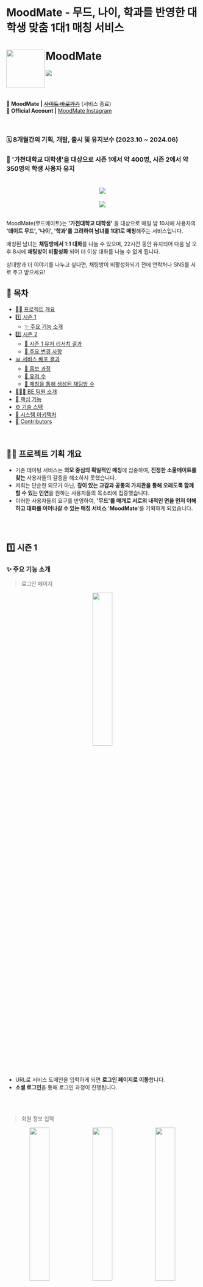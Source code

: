 # MoodMate - 무드, 나이, 학과를 반영한 대학생 맞춤 1대1 매칭 서비스

# MoodMate <a href="https://www.moodmate.site"><img src="https://github.com/user-attachments/assets/18ad2a4a-07b4-45ab-98a1-d2b38a2eefc2" align="left" width="100"></a>
<a href="https://hits.seeyoufarm.com">
  <img src="https://hits.seeyoufarm.com/api/count/incr/badge.svg?url=https%3A%2F%2Fgithub.com%2FLeets-Official%2FMoodMate-BE&count_bg=%23333333&title_bg=%23FC4F59&icon=&icon_color=%23FC4F59&title=hits&edge_flat=false)](https://hits.seeyoufarm.com"/>
</a>

<br></br>

**📱 MoodMate |** [~~사이트 바로가기~~](https://www.moodmate.site/) (서비스 종료)
</br>
**📌 Official Account |** [MoodMate Instagram](https://www.instagram.com/be_at_beat?igsh=MTJmank3N3phZHYzeA==) </br>


<br>

### 🗓️ 8개월간의 기획, 개발, 출시 및 유지보수 (2023.10 ~ 2024.06)
### 💏 '가천대학교 대학생'을 대상으로 시즌 1에서 약 400명, 시즌 2에서 약 350명의 학생 사용자 유치

<div align="center">
  <h1><img src="https://github.com/Leets-Official/MoodMate-FE/raw/develop/public/illustration/common/logo/pinklogo.png"/></h1> 
</div>

<div align="center">
  <img src="https://github.com/Leets-Official/MoodMate-FE/raw/develop/public/illustration/common/chat/chatlist.png"/>
</div>
<br />

MoodMate(무드메이트)는 **'가천대학교 대학생'** 을 대상으로 매일 밤 10시에 사용자의 **'데이트 무드', '나이', '학과'를 고려하여 남녀를 1대1로 매칭**해주는 서비스입니다. 

매칭된 남녀는 **채팅방에서 1:1 대화**를 나눌 수 있으며, 22시간 동안 유지되어 다음 날 오후 8시에 **채팅방이 비활성화** 되어 더 이상 대화를 나눌 수 없게 됩니다.

상대방과 더 이야기를 나누고 싶다면, 채팅방이 비활성화되기 전에 연락처나 SNS를 서로 주고 받으세요!

## 📄 목차

- [✍🏻 프로젝트 개요](#-프로젝트-기획-개요)
- [1️⃣ 시즌 1](#1-시즌-1)
   - [✨ 주요 기능 소개](#-주요-기능-소개)
- [2️⃣ 시즌 2](#2-시즌-2)
  - [🧐 시즌 1 유저 리서치 결과](#-시즌-1-유저-리서치-결과)
  - [🌊 주요 변경 사항](#-주요-변경-사항)
- [📊 서비스 배포 결과](#-서비스-배포-결과)
  - [🎤 홍보 과정](#-홍보-과정)
  - [🙋‍ 유저 수](#-유저-수)
  - [💬 매칭을 통해 생성된 채팅방 수](#-매칭을-통해-생성된-채팅방-수)
- [🧑🏻‍💻 BE 팀원 소개](#-be-팀원-소개)
- [🚀 핵심 기능](#-핵심-기능)
- [⚙️ 기술 스택](#-기술-스택)
- [🔨 시스템 아키텍처](#-시스템-아키텍처)
- [👥 Contributors](#-contributors)

<br />

## ✍🏻 프로젝트 기획 개요

- 기존 데이팅 서비스는 **외모 중심의 획일적인 매칭**에 집중하여, **진정한 소울메이트를 찾는** 사용자들의 갈증을 해소하지 못했습니다.
- 저희는 단순한 외모가 아닌, **깊이 있는 교감과 공통의 가치관을 통해 오래도록 함께할 수 있는 인연**을 원하는 사용자들의 목소리에 집중했습니다.
- 이러한 사용자들의 요구를 반영하여, **'무드'를 매개로 서로의 내적인 면을 먼저 이해하고 대화를 이어나갈 수 있는 매칭 서비스** '**MoodMate**'를 기획하게 되었습니다.

<br /><br/>

## 1️⃣ 시즌 1

### ✨ 주요 기능 소개
> 로그인 페이지

<p align="center">  <img src="https://github.com/user-attachments/assets/2c4b58e7-4cd8-45ff-803b-ff589f4bd624" align="center" width="32%"></p>

- URL로 서비스 도메인을 입력하게 되면 **로그인 페이지로 이동**합니다.
- **소셜 로그인**을 통해 로그인 과정이 진행됩니다.

<br /><br/>

> 회원 정보 입력 

<p align="center">  <img src="https://github.com/Leets-Official/MoodMate-FE/raw/main/public/readme/정보1.png" align="center" width="32%">  <img src="https://github.com/Leets-Official/MoodMate-FE/raw/main/public/readme/정보2.png"align="center" width="32%">  <img src="https://github.com/Leets-Official/MoodMate-FE/raw/main/public/readme/정보3.png"align="center" width="32%"></p>
<p align="center">  <img src="https://github.com/Leets-Official/MoodMate-FE/raw/main/public/readme/정보4.png" align="center" width="32%">  <img src="https://github.com/Leets-Official/MoodMate-FE/raw/main/public/readme/정보5.png"align="center" width="32%"></p>

- 사용자는 **소셜 로그인 후 회원 정보를 입력**하게 됩니다.
- 입력 정보에는 **닉네임, 성별, 나이, 학과, 키워드**가 포함되며 **키워드를 제외한 나머지 정보를 이용하여 매칭**이 진행됩니다.

<br /><br/>

> 상대 무디 조건 설정

<p align="center">  <img src="https://github.com/Leets-Official/MoodMate-FE/raw/main/public/readme/무디1.png" align="center" width="32%">  <img src="https://github.com/Leets-Official/MoodMate-FE/raw/main/public/readme/무디2.png"align="center" width="32%">  <img src="https://github.com/Leets-Official/MoodMate-FE/raw/main/public/readme/무디3.png"align="center" width="32%"></p>

- 사용자는 회원 정보 입력을 완료한 후, **상대방에 대한 조건**을 설정하게 됩니다.
- 설정 조건에는 **나이 구간, 같은 학과 선호 여부, 선호하는 무드**가 포함되며, 이 정보들은 **매칭 프로세스에서 중요한 기준으로 활용**됩니다.


<br /><br/>

> 메인페이지
<p align="center">  <img src="https://github.com/Leets-Official/MoodMate-FE/raw/main/public/readme/메인1.png" align="center" width="32%"> <img src="https://github.com/Leets-Official/MoodMate-FE/raw/main/public/readme/메인2.png"align="center" width="32%">  <img src="https://github.com/Leets-Official/MoodMate-FE/raw/main/public/readme/비활메인.png"align="center" width="32%"><figcaption align="center">
  
<p align="center">매칭대기중 | 매칭 후 채팅중 | 비활성화중 메인</p>

- 회원 정보 입력과, 상대 무디 조건 설정이 완료되면 **메인페이지로 이동**합니다.
- 메인 페이지에서는 **매일 밤 10시에 시작되는 매칭 이벤트를 강조하는 카운트다운 타이머가 표시**됩니다. **카운트다운이 종료되면 자동으로 매칭 프로세스가 시작되며, 매칭된 사용자는 분홍색 배경의 페이지로 전환**되어 채팅방으로 들어가면 매칭된 사람과 대화를 할 수 있습니다.
- 하단의 탭 바를 통해 사용자는 다음과 같은 기능에 쉽게 접근할 수 있습니다
  - **채팅방 아이콘**: 매칭된 상대와의 **대화를 시작하거나 진행 중인 대화를 계속할 수 있으며,** **매칭이 되지 않은 사람은 채팅방에 입장이 불가능**합니다.
  - **마이페이지 아이콘**: 사용자의 프로필을 관리하고, 설정을 조정할 수 있는 **마이 페이지로 이동**합니다.
  - **비활성화 아이콘**: 사용자가 원할 경우 매칭 **이벤트 참여를 일시적으로 비활성화**할 수 있으며, **재활성화하기 전까지 매칭에서 제외**됩니다.

<br /><br/>

> 채팅

<p align="center">  <img src="https://github.com/Leets-Official/MoodMate-FE/raw/main/public/readme/채팅1.png" align="center" width="32%"> <img src="https://github.com/Leets-Official/MoodMate-FE/raw/main/public/readme/채팅2.png"align="center" width="32%">  <img src="https://github.com/Leets-Official/MoodMate-FE/raw/main/public/readme/상대방채팅.png"align="center" width="32%">

<p align="center">채팅 미리보기 | 채팅중 | 상대 무디 정보 조회</p>

- 매칭이 되게 되어 채팅 페이지에 입장하게 되면, **상대로 부터 온 메시지를 미리보기로 확인할 수 있습니다.**
- **미리보기 바를 누르면 채팅방에 입장할 수 있으며**, **매칭된 상대와 1:1로 대화**를 나눌 수 있습니다.
- **상대의 아이콘을 눌러서 상대 무디의 정보도 확인할 수 있습니다.**

<br /><br/>

> 마이페이지

<p align="center">  <img src="https://github.com/Leets-Official/MoodMate-FE/raw/main/public/readme/마이페이지.png" align="center" width="32%"></p>

- 마이 페이지에서는 앞서 설정했던 **본인의 정보를 확인**할 수 있습니다.

## 2️⃣ 시즌 2
### 🧐 시즌 1 유저 리서치 결과

#### 리서치 홍보
<p align="center">  <img src="https://github.com/user-attachments/assets/e11b5ba1-3b8d-4169-93e9-2bee5aa3e2f9" align="center" width="32%">  <img src="https://github.com/user-attachments/assets/fc895239-a3e2-4b2d-bfca-53f702d67ea2"align="center" width="32%"></p>

- 무드메이트 시즌1을 마무리 한 후, 웹사이트를 직접 사용한 학우분들의 의견을 듣고 사용자의 니즈를 파악하고 기능을 기획하기 위해 유저 리서치를 위한 설문조사를 실시하였습니다.
- 교내 커뮤니티 에브리타임에 글을 게시하여 총 7명의 학우분들의 답변을 받을 수 있었습니다.
- [구글폼 링크](https://docs.google.com/spreadsheets/d/1CelnL_2IOa0NW6McUnIA3LDejoJRQTSpjXFkpHqtK6I/edit?gid=1214227825#gid=1214227825)

#### 리서치 분석

<p align="center">  <img src="https://github.com/user-attachments/assets/708edfea-3e80-499b-ba79-4c861f85636d" align="center" width="70%"></p>

- 리서치에 참여한 인원은 **총 7명으로 남자 5명, 여자 2명**이었습니다.
- 비록 적은 인원이었지만, 지인들의 피드백과 교내 커뮤니티의 반응을 함께 참고하여 분석을 진행하였습니다.

<br>

<p align="center">  <img src="https://github.com/user-attachments/assets/4c0a9993-23e5-43d6-86ea-b2331c6c93cf" width="70%"></p> 

- '**추가로 필요한 서비스**'에 대한 의견 남성 응답자의 경우 다양한 항목이 제시되었으며, 특히 ‘**채팅 알림’과 ‘상대방 조건 추가**’가 높은 빈도로 언급되었습니다. 여성 응답자는 **‘채팅 알림’이 높은 빈도**로 언급되었습니다.

<p align="center">  <img src="https://github.com/user-attachments/assets/3beb554d-b355-473f-8513-984643b659bd" align="center" width="70%"></p> 

- '**서비스 개선이 필요하다고 느낀 부분**'에 대해서 총 다섯 분께서 의견을 주셨고,'**채팅 알림 도입**'을 가장 많이 제안해 주셨습니다.

#### 시즌 2 방향성 설계

> 채팅 알림 기능 우선 도입
- ‘채팅 알림 도입’이 남성 및 여성 응답자 모두에게서 높은 빈도로 언급되었습니다. 
- 이는 사용자들이 실시간으로 소통할 수 있는 환경을 필요로 하고 있음을 시사한다고 생각했습니다.
- 따라서 **FCM을 활용한 채팅 알림 기능**을 우선적으로 도입하여 사용자 경험을 개선하는 방향으로 계획을 수립했습니다.

> 상대방 조건 추가
- 남성 응답자들 사이에서 ‘상대방 조건 추가(키, 관심사, 취미 등)’에 대한 요구가 다수 제기되었습니다.
- 하지만 키를 상대방 조건으로 등록하게 되면 서비스 취지인 ' 내적인 면을 먼저 이해하고 대화를 이어나갈 수 있는 매칭 서비스'에 적합하지 않다고 생각했습니다.
- 따라서 **나를 나타낼 수 있는 키워드 개수를 확대하고, 기존 카테고리를 취미 관련 키워드로 전환**하여 사용자 경험을 개선하는 방향으로 계획을 수립했습니다. 

> 서비스 성능 및 안정성 개선
- 로딩 속도, 오류 개선과 같은 기능적 문제가 지적되었습니다.
- 기존에 개발진도 이러한 문제를 인지하고 있었기 때문에, **안정성과 성능 최적화에 주력**하여 사용자 경험을 개선하는 방향으로 계획을 수립했습니다.

> 지속적인 사용자 피드백 수집 및 반영
- 적은 인원이었지만 다양한 의견이 제공되었으며, 이는 서비스 개선 방향성에 중요한 자료가 되었습니다.
- **보다 빠르게, 보다 많은 유저**의 의견을 받기 위해 '에브리타임' 커뮤니티에서 유저와 실시간으로 소통하며 지속적으로 피드백을 받아 서비스를 개선하는 방향으로 계획을 수립했습니다. 

<br>

### 🌊 주요 변경 사항
> PWA 도입
<p align="center">  <img src="https://github.com/user-attachments/assets/d492e8dd-09fe-4ac1-85a5-5abb0cece2b7" align="center" width="32%">  <img src="https://github.com/user-attachments/assets/dc89ba1a-910a-4ec1-b87f-765bafe6774f" align="center" width="32%"></p>

<p align="center">온보딩 페이지</p>

- 앱 알림 서비스와 UX, 채팅 기능을 개선하기 위해 **프로그레시브 웹 어플리케이션(PWA)을 도입**하였습니다.
- 유저 서비스 만족도 조사 결과, **채팅 알림 기능에 대한 유저의 요구가 확인**되었고, 이를 **Firebase의 FCM을 활용한 웹 푸쉬 기능을 적용**하여 사용자 경험을 개선하였습니다.
- Android, iOS, Desktop 앱으로 다운로드할 수 있습니다.

> 구글 로그인 → 카카오 로그인
<p align="center">  <img src="https://github.com/user-attachments/assets/95d60c12-0ba6-4c04-88a3-af1af17a7352" align="center" width="32%">  <img src="https://github.com/user-attachments/assets/1d4371b2-cf45-46a5-a951-4ac84596a5ac" align="center" width="32%"></p>

<p align="center">구글 로그인(시즌1) | 카카오 로그인(시즌2)</p>

- **시즌 1에서는 구글 로그인 기능을 도입하여 서비스를 운영**하였습니다.
- 그러나, **일부 유저가 여러 개의 구글 계정을 보유한 경우, 하나의 유저가 여러 계정으로 가입하는 문제**를 완전히 방지할 수 없다는 한계가 있었습니다.
- 때문에, **시즌 2에서는 카카오 로그인으로 변경하여 중복 가입 문제를 막을 수 있었습니다.**

> 회원 탈퇴 및 닉네임 수정 API 도입
<p align="center">  <img src="https://github.com/user-attachments/assets/5d224e71-d00f-46d8-ab7b-022f5e710164" align="center" width="32%">  <img src="https://github.com/user-attachments/assets/7904b217-8985-46a8-b452-e7be82e22652" align="center" width="32%"></p>
<p align="center">  <img src="https://github.com/user-attachments/assets/24c52d31-054f-419e-9f62-27e958c6b00b" align="center" width="32%">  <img src="https://github.com/user-attachments/assets/da0542ac-c2af-48ff-832c-e107880db1eb" align="center" width="32%"></p>
<p align="center">  <img src="https://github.com/user-attachments/assets/96d9865c-373d-45dc-9420-ff2f7d440e02" align="center" width="32%">  </p>

<p align="center">회원 탈퇴 및 닉네임 수정 기능 공지</p>

**회원 탈퇴**
- 시즌 1에서는 회원 탈퇴 기능 없이 배포했으며, 관련 피드백이 없었기 때문에 시즌 2에서도 회원 탈퇴 기능을 포함하지 않고 배포했습니다. 
- 그러나 시즌 2에서는 회원 탈퇴 기능을 문의하는 유저가 많아졌습니다.
- 이에 따라 회원 탈퇴 기능의 필요성을 인지하고, 신속하게 탈퇴 회원 API를 제작하여 배포했습니다. 

**닉네임 수정**

- 시즌 1에서도 실수로 본인의 이름으로 가입하여 닉네임 수정을 원하는 유저가 많았습니다.
- 그러나 매칭 로직을 변경해야 했기 때문에, 짧은 서비스 기간 내에 이를 수정하고 닉네임 수정 API를 제작하는 데 어려움이 있었습니다.
- 이에 따라 시즌 2에서는 매칭 로직을 변경하고, 중복 체크 기능을 포함한 닉네임 수정 API를 제작하여 배포했습니다

> 유령 회원 방지
<p align="center">  <img src="https://github.com/user-attachments/assets/4353a8eb-7fca-442d-b5e0-acbb4902b57b" align="center" width="32%">  <img src="https://github.com/user-attachments/assets/ed181fe3-bcb6-4079-821d-c2a72588ec80" align="center" width="32%"></p>
<p align="center">  <img src="https://github.com/user-attachments/assets/01924f34-0dad-4cf4-8e42-0318ad002a70" align="center" width="64%"></p>

- 시즌 1에서는 **매칭 비활성화 버튼을 누르지 않은 채 서비스를 이용하지 않는 유령 회원들이 매칭에 참여**하게 되어, 대화가 원활하게 이어지지 않는 문제가 있었습니다.
- 이를 해결하기 위해 **스프링 스케줄러(cron)를 활용**하여, 매칭 시점부터 다음 날 채팅방 비활성화 시간까지 채팅을 입력하지 않는 **유령 회원을 자동으로 매칭에서 제외**하도록 했습니다. 

> 무드 초점 전환(데이트 무드 -> 연애 무드)
<p align="center"><img src="https://github.com/user-attachments/assets/cba96dcd-3e6b-4430-bbcb-e2969c3b5739" align="center" width="29%">  <img src="https://github.com/user-attachments/assets/984946e5-0af7-4911-8db2-0c1ec699adb2" align="center" width="32%"></p>

<p align="center">데이트 무드(시즌1) | 연애 무드(시즌2)</p>

<p align="center"> <img src="https://github.com/user-attachments/assets/f27cac4a-72d7-4525-ab1b-829a7b6884b0" align="center" width="32%"> </p> 

<p align="center">무드 변경 공지</p>

**무드 초점 전환**
- 시즌 1에서는 “**어떤 무드의 데이트를 하고 싶은지**”에 초점을 맞춰 4개의 데이트 무드로 카테고리를 나누어 진행했습니다.
- 시즌 1 회고에서, 데이트 무드로 나누는 것이 데이트의 일회성 활동에 중점을 두는 것 같다는 의견이 제기되었습니다.
- 이에 따라 내부 회의에서 시즌 2에서는 “**어떤 연애를 하고 싶은지**“로 초점을 전환하고, **연애 스타일에 맞춰 카테고리를 재구성**하여 사용자가 더 깊이 있는 관계 형성을 목표로 할 수 있도록 개선하기로 결정하였고, 시즌 2에 이를 반영하여 배포하였습니다.

**무드 변경(뜨거운 -> 잔잔한)**

- 연애 카테고리(뜨거운, 편안한, 설레는, 재밌는)를 나누어 배포했을 때, “뜨거운” 무드에 대한 유저의 선호도가 매우 낮다는 것을 확인했습니다.
- 이에 따라 효율적인 서비스 운영을 위해 카테고리 조정이 필요하다고 판단하였고, 내부 회의를 통해 “뜨거운” 무드를 “잔잔한” 무드로 변경했습니다.
- 그 결과, 잔잔한 무드를 선택하는 사용자가 점차 늘어나면서 사용자들이 고르게 분산되었고, 서비스 효율성이 향상되었습니다.

> 키워드 개수 확대 및 취미 관련 카테고리로 변경
<p align="center">  <img src="https://github.com/user-attachments/assets/5c5c02a1-f811-43e6-ba4c-c8dfe978c1e0" align="center" width="32%">  <img src="https://github.com/user-attachments/assets/0f65afc1-c57e-4d6f-b9e8-2ce1a2489525" align="center" width="31.17%"></p>

<p align="center">키워드(시즌1) | 키워드(시즌2)</p>

<p align="center">  <img src="https://github.com/user-attachments/assets/f27cac4a-72d7-4525-ab1b-829a7b6884b0" align="center" width="32%"> </p> 

<p align="center">키워드 추가 공지</p>

- 유저 서비스 만족도 조사 결과, 상대방 조건 추가(키, 관심사, 취미 등)에 대한 유저의 요구가 확인되었으며, 이를 반영하여 **기존 카테고리를 취미 관련 키워드로 전환하고, 키워드 개수를 확대**하여 사용자 경험을 개선하였습니다
- **취미 카테고리로 변경**함으로써 **상대방의 취미를 이전보다 더 자세히 알 수 있었다**는 긍정적인 피드백을 받았습니다.
- 또한, **서비스 도중 유저로부터 받은 추천 키워드(“워커홀릭”, “집순돌이”, “춤”, “애주가”)를 추가**하여 사용자들이 자신을 표현할 수 있는 폭을 더욱 넓혔습니다.

> 매칭 알고리즘 고도화

[✍🏻 매칭 알고리즘 고도화 Wiki 보러가기](https://github.com/Leets-Official/MoodMate-BE/wiki/Enhancing-the-Matching-Algorithm)

> 채팅 고도화

[✍🏻 채팅 고도화 Wiki 보러가기](https://github.com/Leets-Official/MoodMate-BE/wiki/Enhancing-the-Chatting)

> 인프라 최적화

[✍🏻 인프라 최적화 Wiki 보러가기](https://github.com/Leets-Official/MoodMate-BE/wiki/Infrastructure-Optimization)


## 📊 서비스 배포 결과

### 🎤 홍보 과정
#### 1. 교내 커뮤니티 사이트 '에브리타임'에 홍보게시물 게시

> 시즌 1
<p align="center">  <img src="https://github.com/user-attachments/assets/bd3ff758-270e-4409-965b-2a19bac45e11" align="center" width="32%">  <img src="https://github.com/user-attachments/assets/c4eb0013-d9be-40de-a6fb-6352ca569265" align="center" width="32%"></p>

> 시즌 2
<p align="center">  <img src="https://github.com/user-attachments/assets/443f2d9f-fb5d-496f-a95c-04b7cae28b70" align="center" width="32%">  <img src="https://github.com/user-attachments/assets/1b8edef7-2fcf-42b7-bee7-b2b07e4efe82" align="center" width="32%">  <img src="https://github.com/user-attachments/assets/44484e21-1dd4-43f3-9625-46dd8d679626" align="center" width="32%"></p>


#### 2. 공식 인스타그램 계정에 홍보글 게시
> 시즌 1
<p align="center">  <img src="https://github.com/user-attachments/assets/bba99e62-79b6-4f8a-8796-2467f113e5aa" align="center" width="32%"> </p>

> 시즌 2
<p align="center">  <img src="https://github.com/user-attachments/assets/e3acf93c-0eb7-4787-b889-be82d7f479bc" align="center" width="32%"> </p>


#### 3. 교내 홍보 포스터 부착
> 시즌 1
<p align="center">  <img src="https://github.com/user-attachments/assets/8acc0cf5-100f-4dc3-8f45-6608a9cde946" align="center" width="32%"> </p>

> 시즌 2
<p align="center">  <img src="https://github.com/user-attachments/assets/c1852b2a-028d-4471-ba94-2af1fc70a5c0" align="center" width="32%"> </p>

### 🙋‍ 유저 수
> 시즌 1
<p align="center">  <img src="https://github.com/user-attachments/assets/c68d6e72-8c45-4ab5-b836-35dee56e9e98" align="center" width="70%"> </p>

- 배포기간 (2023.12.18 - 2023.12.26 총 9일) 운영 DB 기준 **회원가입 수 총 396명**을 기록하였습니다.

> 시즌 2
<p align="center">  <img src="https://github.com/user-attachments/assets/26580355-0215-482d-9cfb-41cd406744db" align="center" width="70%"> </p>

- 배포기간 (2024.05.17 - 2023.06.01 총 16일) 운영 DB 기준 **회원가입 수 총 342명**을 기록하였습니다.
- 첫날 가입한 9명은 정식 출시 전에 QA를 위해 가입한 팀원들입니다.

### 💬 매칭을 통해 생성된 채팅방 수
> 시즌 1
<p align="center">  <img src="https://github.com/user-attachments/assets/48d8ad28-8a4c-4e1f-991d-5caf84936882" align="center" width="70%"> </p>

- 매칭 서비스 기간 (2023.12.19 - 2023.12.25, 총 7일) 동안 운영 DB 기준으로 **하루 평균 약 87개의 채팅방이 생성**되었으며, 이는 **하루 평균 약 174명의 남녀가 매칭**되었다는 의미입니다. 
- 시간이 지남에 따라 매칭된 남녀 수가 꾸준히 증가하면서 더 많은 채팅방이 생성되었습니다. 특히 2023년 12월 25일에는 **가장 많은 110개의 채팅방이 생성**되었으며, 이는 **총 220명의 남녀가 매칭**된 것을 의미합니다.

> 시즌 2
<p align="center">  <img src="https://github.com/user-attachments/assets/577a5345-3350-4e1d-8b36-414db60749ae" align="center" width="70%"> </p>

- 매칭 서비스 기간 (2024.05.18 - 2024.05.31, 총 14일) 동안 운영 DB 기준으로 **하루 평균 약 59개의 채팅방이 생성**되었으며, 이는 **하루 평균 약 118명의 남녀가 매칭**되었다는 의미입니다.
- **유령 회원을 비활성화**함으로써 실제로 서비스를 사용하는 사용자들 간의 매칭이 이루어져 **매칭의 질이 향상되었고, 실제 대화가 이루어질 가능성이 높힐 수 있었습니다.**
- 또한, **유령 회원을 제외했음에도 불구하고 매칭된 채팅방 수가 꾸준히 증가**하는 것은 **유효 사용자 기반이 지속적으로 확대되고 있음을 시사**하며, 이는 **서비스 개선 노력의 성공과 사용자 경험이 긍정적임을 의미**합니다.

## 🧑🏻‍💻 BE 팀원 소개

|                                                                                                                                      이동훈                                                                                                                                       |                                                               이서빈                                                                |                                                                                                                                 인지원                                                                                                                                  |                                                                                                                                     장민호                                                                                                                                      |
|:------------------------------------------------------------------------------------------------------------------------------------------------------------------------------------------------------------------------------------------------------------------------------:|:--------------------------------------------------------------------------------------------------------------------------------:|:--------------------------------------------------------------------------------------------------------------------------------------------------------------------------------------------------------------------------------------------------------------------:|:----------------------------------------------------------------------------------------------------------------------------------------------------------------------------------------------------------------------------------------------------------------------------:|
|                                                                                                <img src="https://avatars.githubusercontent.com/u/125895298?v=4" width="120" />                                                                                                 |                          <img src="https://avatars.githubusercontent.com/u/70849467?v=4" width="120" />                          |                                                                                            <img src="https://avatars.githubusercontent.com/u/108799865?v=4" width="120">                                                                                             |                                                                                                 <img src="https://avatars.githubusercontent.com/u/84257033?v=4" width="120">                                                                                                 |
|                                                                                                                                **BE Developer**                                                                                                                                |                                                              **BE Developer**                                                              |                                                                                                                                 **BE Developer**                                                                                                                                 |                                                                                                                                     **BE Developer**                                                                                                                                     |
| [<img src="https://img.shields.io/badge/GitHub-000000?style=flat&logo=github&logoColor=white"/>](https://github.com/hoonyworld) [<img src="https://img.shields.io/badge/LinkedIn-0077B5?style=flat&logo=linkedin&logoColor=white"/>](https://www.linkedin.com/in/donghoon0203) | [<img src="https://img.shields.io/badge/GitHub-000000?style=flat&logo=github&logoColor=white"/>](https://github.com/leeseobin00) [<img src="https://img.shields.io/badge/LinkedIn-0077B5?style=flat&logo=linkedin&logoColor=white"/>](https://www.linkedin.com/in/%EC%84%9C%EB%B9%88-%EC%9D%B4-436373288/) | [<img src="https://img.shields.io/badge/GitHub-000000?style=flat&logo=github&logoColor=white"/>](https://github.com/jiixon) [<img src="https://img.shields.io/badge/LinkedIn-0077B5?style=flat&logo=linkedin&logoColor=white"/>](https://www.linkedin.com/in/jiwon-in-814a392a6) | [<img src="https://img.shields.io/badge/GitHub-000000?style=flat&logo=github&logoColor=white"/>](https://github.com/MinhoJJang) [<img src="https://img.shields.io/badge/LinkedIn-0077B5?style=flat&logo=linkedin&logoColor=white"/>](www.linkedin.com/in/minho-jang-8765982b9) |

<br />

<br />

## 🚀 핵심 기능

### 매칭 시스템

> 유저가 설정한 데이트 무드, 나이 선호도, 같은 학과 선호 여부를 고려

- 기존 **Gale-Shapley 알고리즘을 서비스에 맞게 커스텀**하여, N명의 남성과 M명의 여성(또는 그 반대)의 **세 가지 선호도(무드, 나이, 같은 학과 여부)를 기반으로 최적의 매칭을 제공**하도록 개발하였습니다. 
- **매칭 활성화 시 하루에 한 번 자동으로 매칭**이 이루어지며, **매칭이 비활성화된 경우, 유저가 다시 활성화할 때까지 매칭이 진행되지 않도록 구현**했습니다.
- 시즌 1에서는 시스템이 **user_id를 테이블에 저장된 순서대로 가져와 이전에 매칭된 사용자가 다시 매칭되는 문제**가 있었습니다. 이를 해결하기 위해 매칭 **시스템의 무작위성을 높이고, 이미 매칭된 사람과 다시 만날 확률을 최소화하는 작업을 진행**했습니다.
- 시즌 2에서는 **시즌 1에서 보수하지 못했던, 매칭 과정에서 모든 사용자가 참여할 수 있도록 보장하고, 매칭되지 않는 문제를 해결하며, 예외 처리를 통해 시스템 안정성을 강화**하는 등 핵심적인 기술 개선 작업을 진행했습니다. 또한, **매칭 알고리즘 작동 중 회원 탈퇴를 방지**하여 프로그램의 신뢰성을 높였습니다.

### 1:1 실시간 채팅

> 웹 소켓과 Stomp 프로토콜을 이용한 1:1 채팅방 구현

- 실시간 채팅에 적합하며 양방향 통신을 지원하는 Socket통신 방식을 **WebSocket 프로토콜을 사용**하여 개발하였습니다.
- 효율적인 메세지전송을 위해 **서브프로토콜로 Stomp를 사용하여 메시지의 유형, 형식, 내용을 정의하여 규격을 갖춘 메시지를 전송할 수 있게 구현**했습니다.
- **구독 정보를 redis 서버에 ChannelTopic으로 저장해 같은 Topic을 구독하고 있는 사용자에게 메세지를 송수신하도록 구현**했습니다.
- 시즌 2에서는 **채팅 보관 DB를 RDBMS 에서 NoSQL인 MongoDB로 이전**하여 데이터 처리 성능 최적화를 진행했습니다.

<br />

## ⚙️ 기술 스택

#### Framework
<img src="https://img.shields.io/badge/Spring_Boot_3-0?style=flat-square&logo=spring-boot&logoColor=white&color=%236DB33F">   <img src="https://img.shields.io/badge/Gradle-0?style=flat-square&logo=gradle&logoColor=white&color=%2302303A">

#### ORM
<img src="https://img.shields.io/badge/Spring Data JPA-6DB33F?style=flat-square&logo=Databricks&logoColor=white">

#### Authorization
<img src="https://img.shields.io/badge/Spring Security-6DB33F?style=flat-square&logo=springsecurity&logoColor=white">  <img src="https://img.shields.io/badge/JSON Web Tokens-000000?style=flat-square&logo=JSON Web Tokens&logoColor=white">

#### Security
<img src="https://img.shields.io/badge/Fail2ban-00A98F?style=flat-square&logo=shield&logoColor=white" />

#### Database
<img src="https://img.shields.io/badge/MySQL-4479A1.svg?style=flat-square&logo=MySQL&logoColor=white"> <img src="https://img.shields.io/badge/Redis-DC382D?style=flat-square&logo=redis&logoColor=white"> <img src="https://img.shields.io/badge/MongoDB-0?style=flat-square&logo=mongodb&logoColor=white&color=%2347A248">

#### Cloud
<img src="https://img.shields.io/badge/Google%20Cloud-4285F4?style=flat-square&logo=google-cloud&logoColor=white" /> <img src ="https://img.shields.io/badge/AWS EC2-FF9900?style=flat-square&logo=amazonec2&logoColor=white">  <img src="https://img.shields.io/badge/AWS RDS-527FFF?style=flat-square&logo=amazonrds&logoColor=white">

#### CI/CD
<img src="https://img.shields.io/badge/Jenkins-0?style=flat-square&logo=Jenkins&logoColor=white&color=%23D24939"> <img src="https://img.shields.io/badge/Docker-2496ED?style=flat-square&logo=docker&logoColor=white">

#### Monitoring
<img src="https://img.shields.io/badge/ElasticSearch-005571?style=flat-square&logo=elasticsearch&logoColor=white" alt="ElasticSearch">  <img src="https://img.shields.io/badge/Logstash-005571?style=flat-square&logo=logstash&logoColor=white" alt="Logstash">  <img src="https://img.shields.io/badge/Kibana-005571?style=flat-square&logo=kibana&logoColor=white" alt="Kibana">

#### Other
<img src="https://img.shields.io/badge/Jira-0052CC?style=flat-square&logo=jira&logoColor=white" alt="Jira">  <img src="https://img.shields.io/badge/ Swagger-6DB33F?style=flat-square&logo=swagger&logoColor=white">

## 🔨 시스템 아키텍처
<img src="https://github.com/user-attachments/assets/bebd3901-3807-4b72-b00c-d4b1a82edd43">

## 👥 Contributors
- [MoodMate-FE Repository](https://github.com/Leets-Official/MoodMate-FE)
